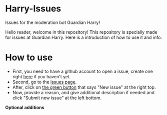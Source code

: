 # Harry-Issues
Issues for the moderation bot Guardian Harry!

Hello reader, welcome in this repository! This repository is specially made for issues at Guardian Harry. Here is a introduction of how to use it and info.

# How to use
- First, you need to have a github account to open a issue, create one right [here](https://github.com/signup) if you haven't yet.
- Second, go to the [issues page](https://github.com/Luckie6313/Harry-Issues/issues).
- After, click on [the green button](https://github.com/Luckie6313/Harry-Issues/issues/new/choose) that says "New issue" at the right top.
- Now, provide a reason, and give additional description if needed and click "Submit new issue" at the left bottom.

**Optional additions**
